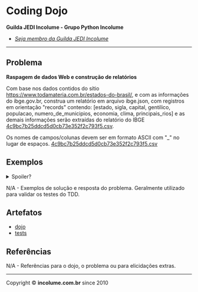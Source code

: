 # Coding Dojo

**Guilda JEDI Incolume - Grupo Python Incolume**

- _[Seja membro da Guilda JEDI Incolume](https://discord.gg/eBNamXVtBW)_

---

## Problema

**Raspagem de dados Web e construção de relatórios**

Com base nos dados contidos do sítio https://www.todamateria.com.br/estados-do-brasil/, e com as informações do ibge.gov.br, construa um relatório em arquivo ibge.json, com registros em orientação "records" contendo:
[estado, sigla, capital, gentilico, populacao, numero_de_municipios, economia, clima, principais_rios]
e as demais informações serão extraídas do relatório do IBGE [4c9bc7b25ddcd5d0cb73e352f2c793f5.csv](https://github.com/incolume-jedi/coding-dojo/files/13474118/4c9bc7b25ddcd5d0cb73e352f2c793f5.csv).

Os nomes de campos/colunas devem ser em formato ASCII com "_" no lugar de espaços.
[4c9bc7b25ddcd5d0cb73e352f2c793f5.csv](https://github.com/incolume-jedi/coding-dojo/files/13474118/4c9bc7b25ddcd5d0cb73e352f2c793f5.csv)


## Exemplos

<details>
  <summary>Spoiler?</summary>
   Considerar em caso de fatoração:

    > modo pythônico
    > sem condicionais
    > estruturas performáticas
    > redução de complexidade ciclomática
    > análise assintótica de algoritmos (big O)

</details>

N/A - Exemplos de solução e resposta do problema. Geralmente utilizado para validar os testes do TDD.

## Artefatos

- [dojo](./__init__.py)
- [tests](./test_20240605.py.py)


## Referências

N/A - Referências para o dojo, o problema ou para elicidações extras.

---

Copyright &copy; **incolume.com.br** since 2010
